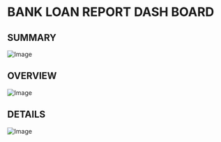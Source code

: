 # BANK LOAN REPORT DASH BOARD  
## SUMMARY
![Image](https://github.com/user-attachments/assets/4199c1e5-1d25-423a-823a-313584905cd7)   
## OVERVIEW  
![Image](https://github.com/user-attachments/assets/87e91544-b70d-4adc-a05c-5b3ca58ca770)  
## DETAILS
![Image](https://github.com/user-attachments/assets/7e592a48-92a1-41ef-9570-d363fe6dcc5f)

